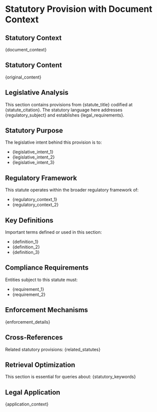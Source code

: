 # Statutory Provision with Document Context

## Statutory Context
{document_context}

## Statutory Content
{original_content}

## Legislative Analysis
This section contains provisions from {statute_title} codified at {statute_citation}. The statutory language here addresses {regulatory_subject} and establishes {legal_requirements}.

## Statutory Purpose
The legislative intent behind this provision is to:
- {legislative_intent_1}
- {legislative_intent_2}
- {legislative_intent_3}

## Regulatory Framework
This statute operates within the broader regulatory framework of:
- {regulatory_context_1}
- {regulatory_context_2}

## Key Definitions
Important terms defined or used in this section:
- {definition_1}
- {definition_2}
- {definition_3}

## Compliance Requirements
Entities subject to this statute must:
- {requirement_1}
- {requirement_2}

## Enforcement Mechanisms
{enforcement_details}

## Cross-References
Related statutory provisions: {related_statutes}

## Retrieval Optimization
This section is essential for queries about: {statutory_keywords}

## Legal Application
{application_context}